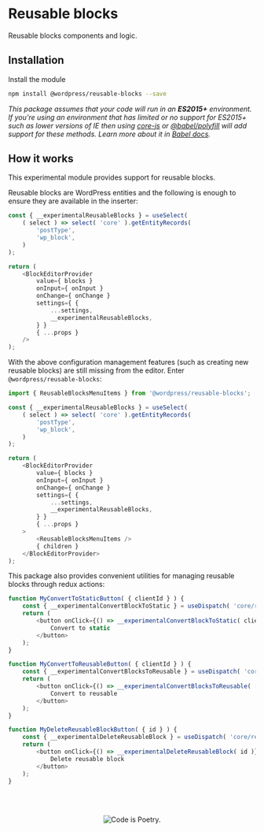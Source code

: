 # Reusable blocks

Reusable blocks components and logic.  

## Installation

Install the module

```bash
npm install @wordpress/reusable-blocks --save
```

_This package assumes that your code will run in an **ES2015+** environment. If you're using an environment that has limited or no support for ES2015+ such as lower versions of IE then using [core-js](https://github.com/zloirock/core-js) or [@babel/polyfill](https://babeljs.io/docs/en/next/babel-polyfill) will add support for these methods. Learn more about it in [Babel docs](https://babeljs.io/docs/en/next/caveats)._

## How it works

This experimental module provides support for reusable blocks.

Reusable blocks are WordPress entities and the following is enough to ensure they are available in the inserter:

```js
const { __experimentalReusableBlocks } = useSelect(
    ( select ) => select( 'core' ).getEntityRecords(
        'postType',
        'wp_block',
    )
);

return (
    <BlockEditorProvider
        value={ blocks }
        onInput={ onInput }
        onChange={ onChange }
        settings={ {
            ...settings,
            __experimentalReusableBlocks,
        } }
        { ...props }
    />
);
```

With the above configuration management features (such as creating new reusable blocks) are still missing from the editor. Enter `@wordpress/reusable-blocks`:

```js
import { ReusableBlocksMenuItems } from '@wordpress/reusable-blocks';

const { __experimentalReusableBlocks } = useSelect(
    ( select ) => select( 'core' ).getEntityRecords(
        'postType',
        'wp_block',
    )
);

return (
    <BlockEditorProvider
        value={ blocks }
        onInput={ onInput }
        onChange={ onChange }
        settings={ {
            ...settings,
            __experimentalReusableBlocks,
        } }
        { ...props }
    >
        <ReusableBlocksMenuItems />
        { children }
    </BlockEditorProvider>
);
```

This package also provides convenient utilities for managing reusable blocks through redux actions:

```js
function MyConvertToStaticButton( { clientId } ) {
    const { __experimentalConvertBlockToStatic } = useDispatch( 'core/reusable-blocks' );
    return (
        <button onClick={() => __experimentalConvertBlockToStatic( clientId )} >
            Convert to static
        </button>
    );
}

function MyConvertToReusableButton( { clientId } ) {
    const { __experimentalConvertBlocksToReusable } = useDispatch( 'core/reusable-blocks' );
    return (
        <button onClick={() => __experimentalConvertBlocksToReusable( [ clientId ] )} >
            Convert to reusable
        </button>
    );
}

function MyDeleteReusableBlockButton( { id } ) {
    const { __experimentalDeleteReusableBlock } = useDispatch( 'core/reusable-blocks' );
    return (
        <button onClick={() => __experimentalDeleteReusableBlock( id )} >
            Delete reusable block
        </button>
    );
}
```

<br/><br/><p align="center"><img src="https://s.w.org/style/images/codeispoetry.png?1" alt="Code is Poetry." /></p>
